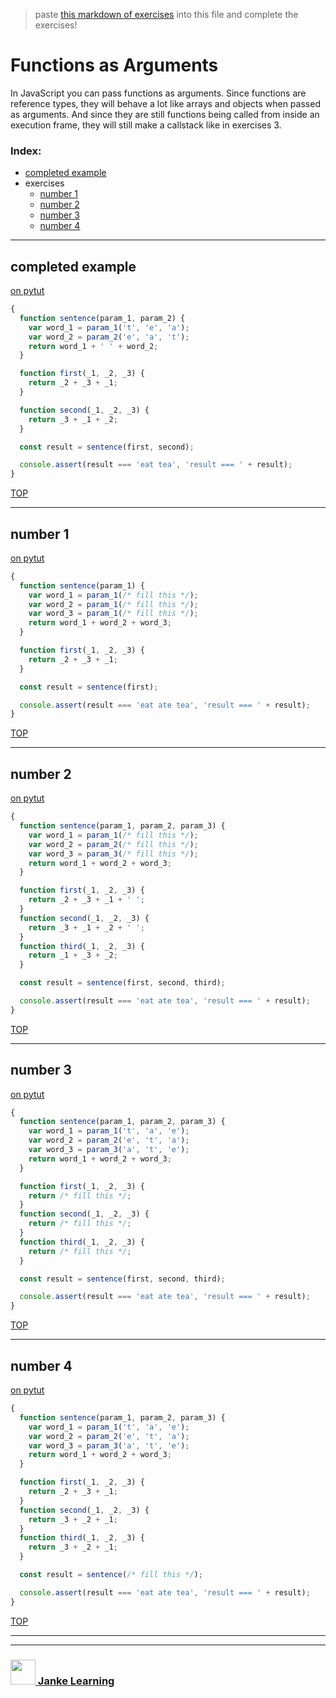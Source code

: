 > paste [this markdown of exercises](https://raw.githubusercontent.com/janke-learning/function-exercises/master/functions-as-arguments.md) into this file and complete the exercises!   

# Functions as Arguments

In JavaScript you can pass functions as arguments.  Since functions are reference types, they will behave a lot like arrays and objects when passed as arguments.  And since they are still functions being called from inside an execution frame, they will still make a callstack like in exercises 3.

### Index:
* [completed example](#completed-example)
* exercises
    * [number 1](#number-1)
    * [number 2](#number-2)
    * [number 3](#number-3)
    * [number 4](#number-4)

---

## completed example

[on pytut](http://www.pythontutor.com/live.html#code=function%20sentence%28param_1,%20param_2%29%20%7B%0A%20%20var%20word_1%20%3D%20param_1%28't',%20'e',%20'a'%29%3B%0A%20%20var%20word_2%20%3D%20param_2%28'e',%20'a',%20't'%29%3B%0A%20%20return%20word_1%20%2B%20'%20'%20%2B%20word_2%3B%0A%7D%0A%0Afunction%20first%28_1,%20_2,%20_3%29%20%7B%0A%20%20return%20_2%20%2B%20_3%20%2B%20_1%3B%0A%7D%0A%0Afunction%20second%28_1,%20_2,%20_3%29%20%7B%0A%20%20return%20_3%20%2B%20_1%20%2B%20_2%3B%0A%7D%0A%0Aconst%20result%20%3D%20sentence%28first,%20second%29%3B%0A%0Aconsole.assert%28result%20%3D%3D%3D%20'eat%20tea',%20'result%20%3D%3D%3D%20'%20%2B%20result%29%3B&cumulative=false&curInstr=0&heapPrimitives=nevernest&mode=display&origin=opt-live.js&py=js&rawInputLstJSON=%5B%5D&textReferences=false)
```js
{
  function sentence(param_1, param_2) {
    var word_1 = param_1('t', 'e', 'a');
    var word_2 = param_2('e', 'a', 't');
    return word_1 + ' ' + word_2;
  }

  function first(_1, _2, _3) {
    return _2 + _3 + _1;
  }

  function second(_1, _2, _3) {
    return _3 + _1 + _2;
  }

  const result = sentence(first, second);

  console.assert(result === 'eat tea', 'result === ' + result);
}
```

[TOP](#functions-as-arguments)

---

## number 1

[on pytut](http://www.pythontutor.com/live.html#code=function%20sentence%28param_1%29%20%7B%0A%20%20var%20word_1%20%3D%20param_1%28/*%20fill%20this%20*/%29%3B%0A%20%20var%20word_2%20%3D%20param_1%28/*%20fill%20this%20*/%29%3B%0A%20%20var%20word_3%20%3D%20param_1%28/*%20fill%20this%20*/%29%3B%0A%20%20return%20word_1%20%2B%20word_2%20%2B%20word_3%3B%0A%7D%0A%0Afunction%20first%28_1,%20_2,%20_3%29%20%7B%0A%20%20return%20_2%20%2B%20_3%20%2B%20_1%3B%0A%7D%0A%0Aconst%20result%20%3D%20sentence%28first%29%3B%0A%0Aconsole.assert%28result%20%3D%3D%3D%20'eat%20ate%20tea',%20'result%20%3D%3D%3D%20'%20%2B%20result%29%3B&cumulative=false&curInstr=0&heapPrimitives=nevernest&mode=display&origin=opt-live.js&py=js&rawInputLstJSON=%5B%5D&textReferences=false)
```js
{
  function sentence(param_1) {
    var word_1 = param_1(/* fill this */);
    var word_2 = param_1(/* fill this */);
    var word_3 = param_1(/* fill this */);
    return word_1 + word_2 + word_3;
  }

  function first(_1, _2, _3) {
    return _2 + _3 + _1;
  }

  const result = sentence(first);

  console.assert(result === 'eat ate tea', 'result === ' + result);
}
```

[TOP](#functions-as-arguments)

---

## number 2

[on pytut](http://www.pythontutor.com/live.html#code=function%20sentence%28param_1,%20param_2,%20param_3%29%20%7B%0A%20%20var%20word_1%20%3D%20param_1%28/*%20fill%20this%20*/%29%3B%0A%20%20var%20word_2%20%3D%20param_2%28/*%20fill%20this%20*/%29%3B%0A%20%20var%20word_3%20%3D%20param_3%28/*%20fill%20this%20*/%29%3B%0A%20%20return%20word_1%20%2B%20word_2%20%2B%20word_3%3B%0A%7D%0A%0Afunction%20first%28_1,%20_2,%20_3%29%20%7B%0A%20%20return%20_2%20%2B%20_3%20%2B%20_1%20%2B%20'%20'%3B%0A%7D%0Afunction%20second%28_1,%20_2,%20_3%29%20%7B%0A%20%20return%20_3%20%2B%20_1%20%2B%20_2%20%2B%20'%20'%3B%0A%7D%0Afunction%20third%28_1,%20_2,%20_3%29%20%7B%0A%20%20return%20_1%20%2B%20_3%20%2B%20_2%3B%0A%7D%0A%0Aconst%20result%20%3D%20sentence%28first,%20second,%20third%29%3B%0A%0Aconsole.assert%28result%20%3D%3D%3D%20'eat%20ate%20tea',%20'result%20%3D%3D%3D%20'%20%2B%20result%29%3B&cumulative=false&curInstr=0&heapPrimitives=nevernest&mode=display&origin=opt-live.js&py=js&rawInputLstJSON=%5B%5D&textReferences=false)
```js
{
  function sentence(param_1, param_2, param_3) {
    var word_1 = param_1(/* fill this */);
    var word_2 = param_2(/* fill this */);
    var word_3 = param_3(/* fill this */);
    return word_1 + word_2 + word_3;
  }

  function first(_1, _2, _3) {
    return _2 + _3 + _1 + ' ';
  }
  function second(_1, _2, _3) {
    return _3 + _1 + _2 + ' ';
  }
  function third(_1, _2, _3) {
    return _1 + _3 + _2;
  }

  const result = sentence(first, second, third);

  console.assert(result === 'eat ate tea', 'result === ' + result);
}
```

[TOP](#functions-as-arguments)

---

## number 3

[on pytut](http://www.pythontutor.com/live.html#code=function%20sentence%28param_1,%20param_2,%20param_3%29%20%7B%0A%20%20var%20word_1%20%3D%20param_1%28't',%20'a',%20'e'%29%3B%0A%20%20var%20word_2%20%3D%20param_2%28'e',%20't',%20'a'%29%3B%0A%20%20var%20word_3%20%3D%20param_3%28'a',%20't',%20'e'%29%3B%0A%20%20return%20word_1%20%2B%20word_2%20%2B%20word_3%3B%0A%7D%0A%0Afunction%20first%28_1,%20_2,%20_3%29%20%7B%0A%20%20return%20/*%20fill%20this%20*/%3B%0A%7D%0Afunction%20second%28_1,%20_2,%20_3%29%20%7B%0A%20%20return%20/*%20fill%20this%20*/%3B%0A%7D%0Afunction%20third%28_1,%20_2,%20_3%29%20%7B%0A%20%20return%20/*%20fill%20this%20*/%3B%0A%7D%0A%0Aconst%20result%20%3D%20sentence%28first,%20second,%20third%29%3B%0A%0Aconsole.assert%28result%20%3D%3D%3D%20'eat%20ate%20tea',%20'result%20%3D%3D%3D%20'%20%2B%20result%29%3B&cumulative=false&curInstr=0&heapPrimitives=nevernest&mode=display&origin=opt-live.js&py=js&rawInputLstJSON=%5B%5D&textReferences=false)
```js
{
  function sentence(param_1, param_2, param_3) {
    var word_1 = param_1('t', 'a', 'e');
    var word_2 = param_2('e', 't', 'a');
    var word_3 = param_3('a', 't', 'e');
    return word_1 + word_2 + word_3;
  }

  function first(_1, _2, _3) {
    return /* fill this */;
  }
  function second(_1, _2, _3) {
    return /* fill this */;
  }
  function third(_1, _2, _3) {
    return /* fill this */;
  }

  const result = sentence(first, second, third);

  console.assert(result === 'eat ate tea', 'result === ' + result);
}
```

[TOP](#functions-as-arguments)

---

## number 4

[on pytut](http://www.pythontutor.com/live.html#code=function%20sentence%28param_1,%20param_2,%20param_3%29%20%7B%0A%20%20var%20word_1%20%3D%20param_1%28't',%20'a',%20'e'%29%3B%0A%20%20var%20word_2%20%3D%20param_2%28'e',%20't',%20'a'%29%3B%0A%20%20var%20word_3%20%3D%20param_3%28'a',%20't',%20'e'%29%3B%0A%20%20return%20word_1%20%2B%20word_2%20%2B%20word_3%3B%0A%7D%0A%0Afunction%20first%28_1,%20_2,%20_3%29%20%7B%0A%20%20return%20_2%20%2B%20_3%20%2B%20_1%3B%0A%7D%0Afunction%20second%28_1,%20_2,%20_3%29%20%7B%0A%20%20return%20_3%20%2B%20_2%20%2B%20_1%3B%0A%7D%0Afunction%20third%28_1,%20_2,%20_3%29%20%7B%0A%20%20return%20_3%20%2B%20_2%20%2B%20_1%3B%0A%7D%0A%0Aconst%20result%20%3D%20sentence%28/*%20fill%20this%20*/%29%3B%0A%0Aconsole.assert%28result%20%3D%3D%3D%20'eat%20ate%20tea',%20'result%20%3D%3D%3D%20'%20%2B%20result%29%3B&cumulative=false&curInstr=2&heapPrimitives=nevernest&mode=display&origin=opt-live.js&py=js&rawInputLstJSON=%5B%5D&textReferences=false)
```js
{
  function sentence(param_1, param_2, param_3) {
    var word_1 = param_1('t', 'a', 'e');
    var word_2 = param_2('e', 't', 'a');
    var word_3 = param_3('a', 't', 'e');
    return word_1 + word_2 + word_3;
  }

  function first(_1, _2, _3) {
    return _2 + _3 + _1;
  }
  function second(_1, _2, _3) {
    return _3 + _2 + _1;
  }
  function third(_1, _2, _3) {
    return _3 + _2 + _1;
  }

  const result = sentence(/* fill this */);

  console.assert(result === 'eat ate tea', 'result === ' + result);
}
```

[TOP](#functions-as-arguments)

___
___
### <a href="http://janke-learning.org" target="_blank"><img src="https://user-images.githubusercontent.com/18554853/50098409-22575780-021c-11e9-99e1-962787adaded.png" width="40" height="40"></img> Janke Learning</a>

